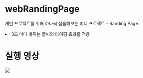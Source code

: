 # webRandingPage

개인 프로젝트를 위해 하나씩 실습해보는 미니 프로젝트 - Randing Page <br>
<p> <li> 3초 마다 바뀌는 글씨의 타이핑 효과를 적용</span></li> </p>

<h1>실행 영상</h1>
<img src= "https://user-images.githubusercontent.com/83527046/190391759-7a2d50ea-efa1-4b5a-a991-2bfbe8edadc9.gif">
